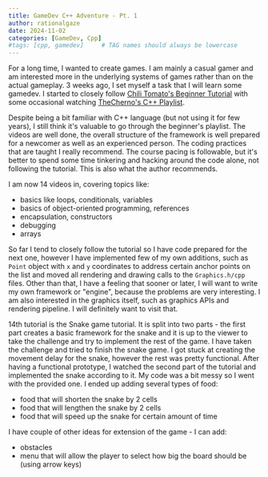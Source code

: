 ```yaml
---
title: GameDev C++ Adventure - Pt. 1
author: rationalgaze
date: 2024-11-02
categories: [GameDev, Cpp]
#tags: [cpp, gamedev]     # TAG names should always be lowercase
---
```


For a long time, I wanted to create games. I am mainly a casual gamer and am interested more in the underlying systems of games rather than on the actual gameplay. 3 weeks ago, I set myself a task that I will learn some gamedev. I started to closely follow [Chili Tomato's Beginner Tutorial](https://www.youtube.com/playlist?list=PLqCJpWy5FohcehaXlCIt8sVBHBFFRVWsx) with some occasional watching [TheCherno's C++ Playlist](https://www.youtube.com/playlist?list=PLlrATfBNZ98dudnM48yfGUldqGD0S4FFb).

Despite being a bit familiar with C++ language (but not using it for few years), I still think it's valuable to go through the beginner's playlist. The videos are well done, the overall structure of the framework is well prepared for a newcomer as well as an experienced person. The coding practices that are taught I really recommend. The course pacing is followable, but it's better to spend some time tinkering and hacking around the code alone, not following the tutorial. This is also what the author recommends.

I am now 14 videos in, covering topics like:
- basics like loops, conditionals, variables
- basics of object-oriented programming, references
- encapsulation, constructors
- debugging
- arrays

So far I tend to closely follow the tutorial so I have code prepared for the next one, however I have implemented few of my own additions, such as `Point` object with `x` and `y` coordinates to address certain anchor points on the list and moved all rendering and drawing calls to the `Graphics.h/cpp` files. Other than that, I have a feeling that sooner or later, I will want to write my own framework or "engine", because the problems are very interesting. I am also interested in the graphics itself, such as graphics APIs and rendering pipeline. I will definitely want to visit that.

14th tutorial is the Snake game tutorial. It is split into two parts - the first part creates a basic framework for the snake and it is up to the viewer to take the challenge and try to implement the rest of the game. I have taken the challenge and tried to finish the snake game. I got stuck at creating the movement delay for the snake, however the rest was pretty functional. After having a functional prototype, I watched the second part of the tutorial and implemented the snake according to it. My code was a bit messy so I went with the provided one. I ended up adding several types of food:
- food that will shorten the snake by 2 cells
- food that will lengthen the snake by 2 cells
- food that will speed up the snake for certain amount of time

I have couple of other ideas for extension of the game - I can add:
- obstacles
- menu that will allow the player to select how big the board should be (using arrow keys)
